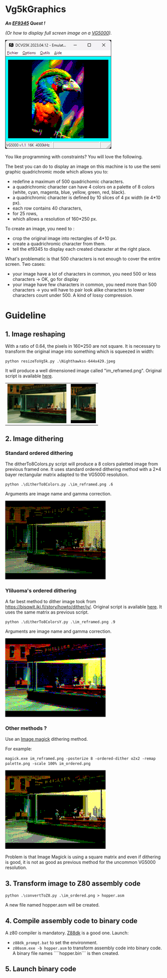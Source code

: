 # Vg5kGraphics
**_An [EF9345](https://en.wikipedia.org/wiki/Thomson_EF9345) Quest !_**

_(Or how to display full screen image on a [VG5000](https://en.wikipedia.org/wiki/Philips_VG5000))._

![Exotic](/images/exotic_parrot.png)

You like programming with constraints? You will love the following. 

The best you can do to display an image on this machine is to use the semi graphic quadrichromic mode which allows you to:
- redefine a maximum of 500 quadrichomic characters.
- a quadrichromic character can have 4 colors on a palette of 8 colors (white, cyan, magenta, blue, yellow, green, red, black).
- a quadrichromic character is defined by 10 slices of 4 px width (ie 4*10 px).
- each row contains 40 characters,
- for 25 rows,
- which allows a resolution of 160*250 px.

To create an image, you need to :
- crop the original image into rectangles of 4*10 px.
- create a quadrichromic character from them.
- tell the ef9345 to display each created character at the right place.

What's problematic is that 500 characters is not enough to cover the entire screen. Two cases: 
- your image have a lot of characters in common, you need 500 or less characters -> OK, go for display
- your image have few characters in common, you need more than 500 characters -> you will have to pair look alike characters to lower characters count under 500. 
A kind of lossy compression.

# Guideline
## 1. Image reshaping
With a ratio of 0.64, the pixels in 160*250 are not square. It is necessary to transform the original image into something which is squeezed in width:
```code
python resizeToVg5k.py .\Nighthawkss-644x429.jpeg
```
It will produce a well dimensioned image called "im_reframed.png". Original script is available [here](https://gist.github.com/mieki256/de2e21417528f724da4853cc30d9ef95).

<table>
<tr>
    <td><img src="images/Nighthawkss-644x429.jpeg" height="125"></td>
    <td><img src="images/nightawks_im_reframed.png" height="125"></td>
</tr>
</table>

## 2. Image dithering
### Standard ordered dithering
The ditherTo8Colors.py script will produce a 8 colors paletted image from previous framed one.
It uses standard ordered dithering method with a 2*4 bayer rectangular matrix adapted to the VG5000 resolution.
```code
python .\ditherTo8Colors.py .\im_reframed.png .6
```
Arguments are image name and gamma correction.

![Exotic](/images/im_ordered_standard_6.png)

### Yliluoma's ordered dithering
A far best method to dither image took from https://bisqwit.iki.fi/story/howto/dither/jy/. Original script is available [here](https://gist.github.com/mieki256/de2e21417528f724da4853cc30d9ef95).
It uses the same matrix as previous script.
```code
python .\ditherTo8ColorsY.py .\im_reframed.png .9
```
Arguments are image name and gamma correction.

![Exotic](/images/im_ordered_Yliluoma_9.png)

### Other methods ?
Use an [Image magick](https://legacy.imagemagick.org/Usage/quantize/) dithering method.

For example:
```code
magick.exe im_reframed.png -posterize 8 -ordered-dither o2x2 -remap palette.png -scale 100% im_ordered.png
```
![Exotic](/images/im_ordered_magick.png)

Problem is that Image Magick is using a square matrix and even if dithering is good, it is not as good as previous method for the uncommon VG5000 resolution.

## 3. Transform image to Z80 assembly code
```code
python .\convertToZ8.py .\im_ordered.png > hopper.asm
```
A new file named hopper.asm will be created.

## 4. Compile assembly code to binary code
A z80 compiler is mandatory. [Z88dk](https://z88dk.org/site/download) is a good one.
Launch:
- ```z88dk_prompt.bat``` to set the environment.
- ```z80asm.exe -b hopper.asm``` to transform assembly code into binary code.
A binary file names ````hopper.bin``` is then created.

## 5. Launch binary code
